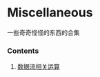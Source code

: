 # Miscellaneous
一些奇奇怪怪的东西的合集

### Contents
1. [数据流相关运算](https://github.com/ripplesaround/Miscellaneous/tree/master/compile_ch08)

